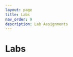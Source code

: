 ```yaml
---
layout: page
title: Labs
nav_order: 9
description: Lab Assignments
---
```


# Labs

<!-- For a complete listing of lab assignments, please refer to each chapter in the zyBook.

Some lab assignments in the zyBook will reference particular
labs by number from the list below.

{% for lab in site.labs %}
* [{{lab.num}}]({{ lab.url | relative_url}})&mdash;{{lab.desc}}
{% endfor %} -->

